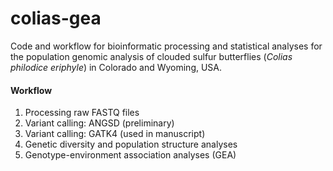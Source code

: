 # colias-gea

Code and workflow for bioinformatic processing and statistical analyses for the population genomic analysis of clouded sulfur butterflies (_Colias philodice eriphyle_) in Colorado and Wyoming, USA.

#### Workflow
1. Processing raw FASTQ files
2. Variant calling: ANGSD (preliminary)
3. Variant calling: GATK4 (used in manuscript)
4. Genetic diversity and population structure analyses
5. Genotype-environment association analyses (GEA)
